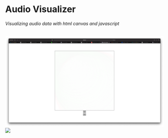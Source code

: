 # Audio Visualizer

###### Visualizing audio data with html canvas and javascript

<img src="https://github.com/JustJoshRiley/AudioVisualizer/blob/main/Images/image1.png">

<img src="https://github.com/JustJoshRiley/AudioVisualizer/blob/main/Images/image2.png">